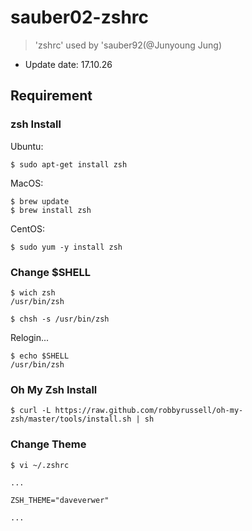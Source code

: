 # sauber02-zshrc

> 'zshrc' used by 'sauber92(@Junyoung Jung)  

* Update date: 17.10.26  

## Requirement  

### zsh Install  

Ubuntu:  

```
$ sudo apt-get install zsh  
```

MacOS:  

```
$ brew update  
$ brew install zsh  
```

CentOS:  

```
$ sudo yum -y install zsh  
```

### Change $SHELL  

```
$ wich zsh  
/usr/bin/zsh   

$ chsh -s /usr/bin/zsh  
```

Relogin...  

```
$ echo $SHELL  
/usr/bin/zsh  
```


### Oh My Zsh Install  

```
$ curl -L https://raw.github.com/robbyrussell/oh-my-zsh/master/tools/install.sh | sh  
```


### Change Theme  

```  
$ vi ~/.zshrc  

...

ZSH_THEME="daveverwer"  

...  
```
